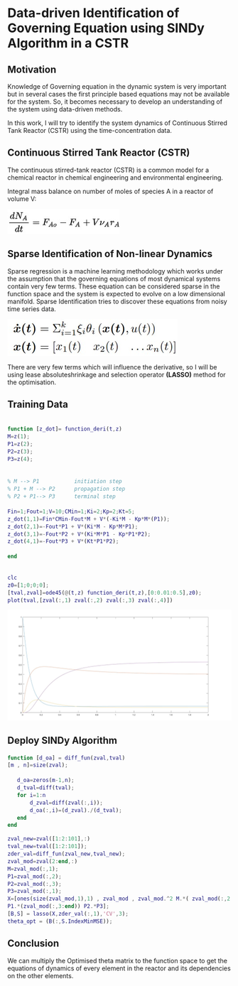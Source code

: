 # Data-driven Identification of Governing Equation using SINDy Algorithm in a CSTR

## Motivation

Knowledge of Governing equation in the dynamic system is very important but in several cases the first principle based equations may not be available for the system.
So, it becomes necessary to develop an understanding of the system using data-driven methods.

In this work, I will try to identify the system dynamics of Continuous Stirred Tank Reactor (CSTR) using the time-concentration data.

## Continuous Stirred Tank Reactor (CSTR)

The continuous stirred-tank reactor (CSTR) is a common model for a chemical reactor in chemical engineering and environmental engineering.

Integral mass balance on number of moles of species A in a reactor of volume V:

![alt text](https://github.com/harshcs7287/SINDy-/blob/main/mass_balance.jpg?raw=true)

## Sparse Identification of Non-linear Dynamics

Sparse regression is a machine learning methodology which works under the assumption that the governing equations
of most dynamical systems contain very few terms. These equation can be considered sparse in the function space and
the system is expected to evolve on a low dimensional manifold. Sparse Identification tries to discover these equations
from noisy time series data.

![alt text](https://github.com/harshcs7287/SINDy-/blob/main/SINDy.jpg?raw=true)

There are very few terms which will influence the derivative, so I will be using lease absoluteshrinkage and selection operator **(LASSO)** method for the optimisation.




## Training Data

```Matlab

function [z_dot]= function_deri(t,z)
M=z(1);
P1=z(2);
P2=z(3);
P3=z(4);


% M --> P1           initiation step
% P1 + M --> P2      propagation step
% P2 + P1--> P3      terminal step

Fin=1;Fout=1;V=10;CMin=1;Ki=2;Kp=2;Kt=5;
z_dot(1,1)=Fin*CMin-Fout*M + V*(-Ki*M - Kp*M*(P1));
z_dot(2,1)=-Fout*P1 + V*(Ki*M - Kp*M*P1);
z_dot(3,1)=-Fout*P2 + V*(Ki*M*P1 - Kp*P1*P2);
z_dot(4,1)=-Fout*P3 + V*(Kt*P1*P2);

end
```
```Matlab

clc
z0=[1;0;0;0];
[tval,zval]=ode45(@(t,z) function_deri(t,z),[0:0.01:0.5],z0);
plot(tval,[zval(:,1) zval(:,2) zval(:,3) zval(:,4)])

```

![alt text](https://github.com/harshcs7287/SINDy-/blob/main/Concentration_Graph.jpg?raw=true)

## Deploy SINDy Algorithm

```Matlab
function [d_oa] = diff_fun(zval,tval)
[m , n]=size(zval);

   d_oa=zeros(m-1,n);   
   d_tval=diff(tval);
   for i=1:n
       d_zval=diff(zval(:,i));
       d_oa(:,i)=(d_zval)./(d_tval);
   end
end
```

```Matlab
zval_new=zval([1:2:101],:)
tval_new=tval([1:2:101]);
zder_val=diff_fun(zval_new,tval_new);
zval_mod=zval(2:end,:)
M=zval_mod(:,1);
P1=zval_mod(:,2);
P2=zval_mod(:,3);
P3=zval_mod(:,1);
X=[ones(size(zval_mod,1),1) , zval_mod , zval_mod.^2 M.*( zval_mod(:,2:end))
P1.*(zval_mod(:,3:end)) P2.*P3];
[B,S] = lasso(X,zder_val(:,1),'CV',3);
theta_opt = (B(:,S.IndexMinMSE));
```
## Conclusion

We can multiply the Optimised theta matrix to the function space to get the equations of dynamics of every element in the reactor and its dependencies on the other elements.





